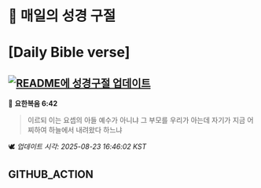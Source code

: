 # 🙏 매일의 성경 구절
# [Daily Bible verse]
## [![README에 성경구절 업데이트](https://github.com/DONGSUKA/first_test/actions/workflows/update-readme-bible.yml/badge.svg)](https://github.com/DONGSUKA/first_test/actions/workflows/update-readme-bible.yml)
<!-- START_BIBLE_VERSE -->
📖 **요한복음 6:42**
> 이르되 이는 요셉의 아들 예수가 아니냐 그 부모를 우리가 아는데 자기가 지금 어찌하여 하늘에서 내려왔다 하느냐

🕊️ _업데이트 시각: 2025-08-23 16:46:02 KST_
  <!-- END_BIBLE_VERSE -->
## GITHUB_ACTION
